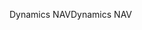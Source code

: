 <span data-ttu-id="6664e-101">Dynamics NAV</span><span class="sxs-lookup"><span data-stu-id="6664e-101">Dynamics NAV</span></span>